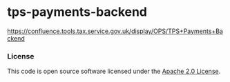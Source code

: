 
# tps-payments-backend

https://confluence.tools.tax.service.gov.uk/display/OPS/TPS+Payments+Backend

### License

This code is open source software licensed under the [Apache 2.0 License]("http://www.apache.org/licenses/LICENSE-2.0.html").

